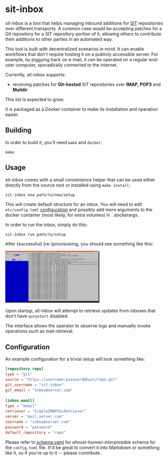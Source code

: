 # sit-inbox

*sit-inbox* is a tool that helps managing inbound additions for
[SIT](https://sit.fyi) repositories over different transports. A common case
would be accepting patches for a Git repository for a SIT repository portion of
it, allowing others to contribute their additions to other parties in an
automated way.

This tool is built with decentralized scenarios in mind. It can enable workflows that
don't require hosting it on a publicly accessible server. For example, by piggying back
on e-mail, it can be operated on a regular end-user computer, sporadically connected
to the internet.

Currently, sit-inbox supports:

* receiving patches for **Git-hosted** SIT repositories over **IMAP, POP3** and **Maildir** 

This list is expected to grow.

It is packaged as a Docker container to make its installation and operation easier.

## Building

In order to build it, you'll need `make` and `docker`:

```
make
```

## Usage

sit-inbox comes with a small convenience helper that can be used either directly
from the source root or installed using `make install`:

```
sit-inbox new path/to/new/setup
```

This will create default structure for an inbox. You will need to edit
`etc/config.toml` [configuration](#configuration) and possibly add more arguments
to the docker container (most likely, for extra volumes) in `.dockerargs.

In order to run the inbox, simply do this:

```
sit-inbox run path/to/setup
```

After (successful) [re-]provisioning, you should see something like this:

<img src="doc/sit-inbox.png" alt="Screenshot" width="300px">

Upon startup, sit-inbox will attempt to retrieve updates
from inboxes that don't have `autostart` disabled.

The interface allows the operator to observe logs and manually invoke
operations such as mail retrieval.

## Configuration

An example configuration for a trivial setup will look something like:

```toml
[repository.repo]
type = "git"
source = "https://username:password@host/repo.git"
git_username = "sit-inbox"
git_email = "inbox@server.com"

[inbox.email]
type = "email"
retriever = "SimpleIMAPSSLRetriever"
server = "mail.server.com"
username = "inbox@server.com"
password = "password"
default_repository = "repo"
```

Please refer to [schema.yaml](schema.yaml) for *almost-human-interpretable*
schema for the `config.toml` file. It'd be great to convert it into Markdown
or something like it, so if you're up to it -- please contribute.
